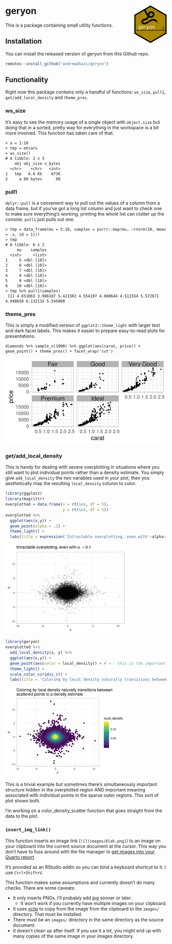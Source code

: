
<!-- README.md is generated from README.Rmd. Please edit that file -->

# geryon <img src="man/figures/logo.png" align="right" title="Behold the one whose stench fills all the world!" width = "20%"/>

<!-- badges: start -->
<!-- [![Lifecycle: experimental](https://img.shields.io/badge/lifecycle-experimental-orange.svg)](https://www.tidyverse.org/lifecycle/#experimental)
<!-- [![CRAN status](https://www.r-pkg.org/badges/version/geryon)](https://CRAN.R-project.org/package=geryon)
<!-- badges: end -->

This is a package containing small utility functions.

## Installation

You can install the released version of geryon from this Github repo.

``` r
remotes::install_github("andrewGhazi/geryon")
```

## Functionality

Right now this package contains only a handful of functions: `ws_size`,
`pull1`, `get/add_local_density` and `theme_pres`.

### ws_size

It’s easy to see the memory usage of a single object with `object.size`
but doing that in a sorted, pretty way for everything in the workspace
is a bit more involved. This function has taken care of that.

    > a = 1:10
    > tmp = mtcars
    > ws_size()
    # A tibble: 2 x 3
        obj obj_size n_bytes
      <chr>    <chr>   <int>
    1   tmp   6.6 Kb    6736
    2     a 88 bytes      88

### pull1

`dplyr::pull` is a convenient way to pull out the values of a column
from a data frame, but if you’ve got a long list column and just want to
check one to make sure everything’s working, printing the whole list can
clutter up the console. `pull1` just pulls out one.

    > tmp = data_frame(mu = 5:10, samples = purrr::map(mu, ~rnorm(10, mean = .x, sd = 1)))
    > tmp
    # A tibble: 6 x 2
         mu    samples
      <int>     <list>
    1     5 <dbl [10]>
    2     6 <dbl [10]>
    3     7 <dbl [10]>
    4     8 <dbl [10]>
    5     9 <dbl [10]>
    6    10 <dbl [10]>
    > tmp %>% pull1(samples)
     [1] 4.651063 3.986187 5.421502 4.554197 4.880644 4.511554 5.572671 4.948658 6.132115 5.545000

### theme_pres

This is simply a modified version of `ggplot2::theme_light` with larger
text and dark facet labels. This makes it easier to prepare easy-to-read
plots for presentations.

    diamonds %>% sample_n(1000) %>% ggplot(aes(carat, price)) + geom_point() + theme_pres() + facet_wrap('cut')

![](man/figures/theme_pres_example.png)

### get/add_local_density

This is handy for dealing with severe overplotting in situations where
you still want to plot individual points rather than a density estimate.
You simply give `add_local_density` the two variables used in your plot,
then you aesthetically map the resulting `local_density` column to
color.

``` r
library(ggplot2)
library(magrittr)
overplotted = data.frame(x = rt(1e4, df = 5),
                         y = rt(1e4, df = 5))
overplotted %>% 
  ggplot(aes(x,y)) +
  geom_point(alpha = .1) + 
  theme_light() + 
  labs(title = expression('Intractable overplotting, even with'~alpha~' = 0.1'))
```

<img src="man/figures/overplotted.png" width="75%" />

``` r
library(geryon)
overplotted %>% 
  add_local_density(x, y) %>% 
  ggplot(aes(x,y)) +
  geom_point(aes(color = local_density)) + # <-- this is the important bit
  theme_light() + 
  scale_color_viridis_c() + 
  labs(title = 'Coloring by local density naturally transitions between\nscattered points to a density estimate')
```

<img src="man/figures/color_density.png" width="75%" />

This is a trivial example but sometimes there’s simultaneously important
structure hidden in the overplotted region AND important meaning
associated with individual points in the sparse outer regions. This sort
of plot shows both.

I’m working on a color_density_scatter function that goes straight from
the data to the plot.

### `insert_img_link()`

This function inserts an image link (`![](images/blah.png)`) to an image
on your clipboard into the current source document at the cursor. This
way you don’t have to fuss around with the file manager to [get images
into your Quarto
report](https://quarto.org/docs/authoring/figures.html).

It’s provided as an RStudio addin so you can bind a keyboard shortcut to
it. I use `Ctrl+Shift+V`.

This function makes some assumptions and currently doesn’t do many
checks. There are some caveats:

- It only inserts PNGs. I’ll probably add jpg sooner or later.
  - It won’t work if you currently have multiple images on your
    clipboard.
- It uses [xclip](https://www.mankier.com/1/xclip#) to copy from the
  image from the clipboard to the `images/` directory. That must be
  installed.
- There must be an `images/` directory in the same directory as the
  source document.
- It doesn’t clean up after itself. If you use it a lot, you might end
  up with many copies of the same image in your images directory.
